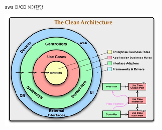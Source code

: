 aws CI/CD 해야한당  
  
![TIL_IMAGE](../../resources/images/12f4861a-914f-4fe9-84f1-e656dd449968-cleanArchitecture.jpg)  
